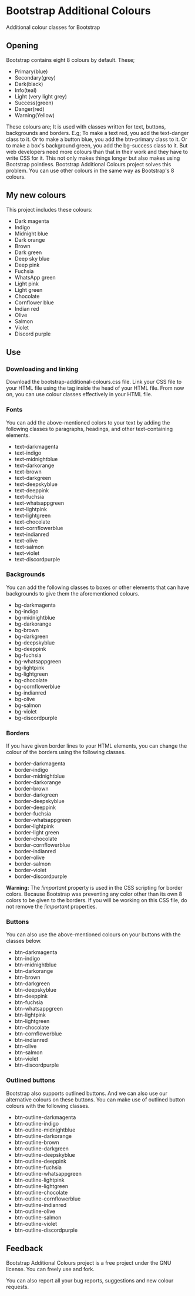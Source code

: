 # Bootstrap Additional Colours
<p>Additional colour classes for Bootstrap</p>
<h2>Opening</h2>
<p>Bootstrap contains eight 8 colours by default. These;</p>
<ul>
  <li>Primary(blue)</li>
  <li>Secondary(grey)</li>
  <li>Dark(black)</li>
  <li>Info(teal)</li>
  <li>Light (very light grey)</li>
  <li>Success(green)</li>
  <li>Danger(red)</li>
  <li>Warning(Yellow)</li>
</ul>
<p>These colours are; It is used with classes written for text, buttons, backgrounds and borders. E.g; To make a text red, you add the text-danger class to it. Or to make a button blue, you add the btn-primary class to it. Or to make a box's background green, you add the bg-success class to it.
But web developers need more colours than that in their work and they have to write CSS for it. This not only makes things longer but also makes using Bootstrap pointless.
Bootstrap Additional Colours project solves this problem. You can use other colours in the same way as Bootstrap's 8 colours.</p>
<h2>My new colours</h2>
<p>This project includes these colours:</p>
<ul>
  <li>Dark magenta</li>
  <li>Indigo</li>
  <li>Midnight blue</li>
  <li>Dark orange</li>
  <li>Brown</li>
  <li>Dark green</li>
  <li>Deep sky blue</li>
  <li>Deep pink</li>
  <li>Fuchsia</li>
  <li>WhatsApp green</li>
  <li>Light pink</li>
  <li>Light green</li>
  <li>Chocolate</li>
  <li>Cornflower blue</li>
  <li>Indian red</li>
  <li>Olive</li>
  <li>Salmon</li>
  <li>Violet</li>
  <li>Discord purple</li>
</ul>
<h2>Use</h2>
<h3>Downloading and linking</h3>
<p>Download the bootstrap-additional-colours.css file. Link your CSS file to your HTML file using the <link> tag inside the head of your HTML file. From now on, you can use colour classes effectively in your HTML file.</p>
<h3>Fonts</h3>
<p>You can add the above-mentioned colors to your text by adding the following classes to paragraphs, headings, and other text-containing elements.</p>
<ul>
  <li>text-darkmagenta</li>
  <li>text-indigo</li>
  <li>text-midnightblue</li>
  <li>text-darkorange</li>
  <li>text-brown</li>
  <li>text-darkgreen</li>
  <li>text-deepskyblue</li>
  <li>text-deeppink</li>
  <li>text-fuchsia</li>
  <li>text-whatsappgreen</li>
  <li>text-lightpink</li>
  <li>text-lightgreen</li>
  <li>text-chocolate</li>
  <li>text-cornflowerblue</li>
  <li>text-indianred</li>
  <li>text-olive</li>
  <li>text-salmon</li>
  <li>text-violet</li>
  <li>text-discordpurple</li>
</ul>
<h3>Backgrounds</h3>
<p>You can add the following classes to boxes or other elements that can have backgrounds to give them the aforementioned colours.</p>
<ul>
  <li>bg-darkmagenta</li>
  <li>bg-indigo</li>
  <li>bg-midnightblue</li>
  <li>bg-darkorange</li>
  <li>bg-brown</li>
  <li>bg-darkgreen</li>
  <li>bg-deepskyblue</li>
  <li>bg-deeppink</li>
  <li>bg-fuchsia</li>
  <li>bg-whatsappgreen</li>
  <li>bg-lightpink</li>
  <li>bg-lightgreen</li>
  <li>bg-chocolate</li>
  <li>bg-cornflowerblue</li>
  <li>bg-indianred</li>
  <li>bg-olive</li>
  <li>bg-salmon</li>
  <li>bg-violet</li>
  <li>bg-discordpurple</li>
</ul>
<h3>Borders</h3>
<p>If you have given border lines to your HTML elements, you can change the colour of the borders using the following classes.</p>
<ul>
  <li>border-darkmagenta</li>
  <li>border-indigo</li>
  <li>border-midnightblue</li>
  <li>border-darkorange</li>
  <li>border-brown</li>
  <li>border-darkgreen</li>
  <li>border-deepskyblue</li>
  <li>border-deeppink</li>
  <li>border-fuchsia</li>
  <li>border-whatsappgreen</li>
  <li>border-lightpink</li>
  <li>border-light green</li>
  <li>border-chocolate</li>
  <li>border-cornflowerblue</li>
  <li>border-indianred</li>
  <li>border-olive</li>
  <li>border-salmon</li>
  <li>border-violet</li>
  <li>border-discordpurple</li>
</ul>
<p><b>Warning:</b> The <i>!important</i> property is used in the CSS scripting for border colors. Because Bootstrap was preventing any color other than its own 8 colors to be given to the borders. If you will be working on this CSS file, do not remove the <i>!important</i> properties.</p>
<h3>Buttons</h3>
<p>You can also use the above-mentioned colours on your buttons with the classes below.</p>
<ul>
  <li>btn-darkmagenta</li>
  <li>btn-indigo</li>
  <li>btn-midnightblue</li>
  <li>btn-darkorange</li>
  <li>btn-brown</li>
  <li>btn-darkgreen</li>
  <li>btn-deepskyblue</li>
  <li>btn-deeppink</li>
  <li>btn-fuchsia</li>
  <li>btn-whatsappgreen</li>
  <li>btn-lightpink</li>
  <li>btn-lightgreen</li>
  <li>btn-chocolate</li>
  <li>btn-cornflowerblue</li>
  <li>btn-indianred</li>
  <li>btn-olive</li>
  <li>btn-salmon</li>
  <li>btn-violet</li>
  <li>btn-discordpurple</li>
</ul>
<h3>Outlined buttons</h3>
<p>Bootstrap also supports outlined buttons. And we can also use our alternative colours on these buttons. You can make use of outlined button colours with the following classes.</p>
<ul>
  <li>btn-outline-darkmagenta</li>
  <li>btn-outline-indigo</li>
  <li>btn-outline-midnightblue</li>
  <li>btn-outline-darkorange</li>
  <li>btn-outline-brown</li>
  <li>btn-outline-darkgreen</li>
  <li>btn-outline-deepskyblue</li>
  <li>btn-outline-deeppink</li>
  <li>btn-outline-fuchsia</li>
  <li>btn-outline-whatsappgreen</li>
  <li>btn-outline-lightpink</li>
  <li>btn-outline-lightgreen</li>
  <li>btn-outline-chocolate</li>
  <li>btn-outline-cornflowerblue</li>
  <li>btn-outline-indianred</li>
  <li>btn-outline-olive</li>
  <li>btn-outline-salmon</li>
  <li>btn-outline-violet</li>
  <li>btn-outline-discordpurple</li>
</ul>
<h2>Feedback</h2>
<p>Bootstrap Additional Colours project is a free project under the GNU license. You can freely use and fork.</p>
<p>You can also report all your bug reports, suggestions and new colour requests.</p>
